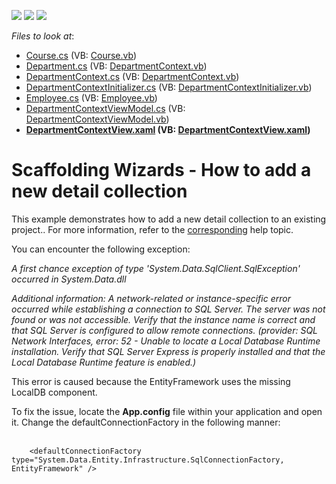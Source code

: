 <!-- default badges list -->
![](https://img.shields.io/endpoint?url=https://codecentral.devexpress.com/api/v1/VersionRange/128659236/16.1.4%2B)
[![](https://img.shields.io/badge/Open_in_DevExpress_Support_Center-FF7200?style=flat-square&logo=DevExpress&logoColor=white)](https://supportcenter.devexpress.com/ticket/details/T111354)
[![](https://img.shields.io/badge/📖_How_to_use_DevExpress_Examples-e9f6fc?style=flat-square)](https://docs.devexpress.com/GeneralInformation/403183)
<!-- default badges end -->
<!-- default file list -->
*Files to look at*:

* [Course.cs](./CS/Scaffolding.CodeFirst/Data/Course.cs) (VB: [Course.vb](./VB/Scaffolding.CodeFirst/Data/Course.vb))
* [Department.cs](./CS/Scaffolding.CodeFirst/Data/Department.cs) (VB: [DepartmentContext.vb](./VB/Scaffolding.CodeFirst/Data/DepartmentContext.vb))
* [DepartmentContext.cs](./CS/Scaffolding.CodeFirst/Data/DepartmentContext.cs) (VB: [DepartmentContext.vb](./VB/Scaffolding.CodeFirst/Data/DepartmentContext.vb))
* [DepartmentContextInitializer.cs](./CS/Scaffolding.CodeFirst/Data/DepartmentContextInitializer.cs) (VB: [DepartmentContextInitializer.vb](./VB/Scaffolding.CodeFirst/Data/DepartmentContextInitializer.vb))
* [Employee.cs](./CS/Scaffolding.CodeFirst/Data/Employee.cs) (VB: [Employee.vb](./VB/Scaffolding.CodeFirst/Data/Employee.vb))
* [DepartmentContextViewModel.cs](./CS/Scaffolding.CodeFirst/ViewModels/DepartmentContextViewModel.cs) (VB: [DepartmentContextViewModel.vb](./VB/Scaffolding.CodeFirst/ViewModels/DepartmentContextViewModel.vb))
* **[DepartmentContextView.xaml](./CS/Scaffolding.CodeFirst/Views/DepartmentContextView.xaml) (VB: [DepartmentContextView.xaml](./VB/Scaffolding.CodeFirst/Views/DepartmentContextView.xaml))**
<!-- default file list end -->
# Scaffolding Wizards - How to add a new detail collection


<p>This example demonstrates how to add a new detail collection to an existing project.. For more information, refer to the <a href="https://documentation.devexpress.com/#WPF/CustomDocument17156">corresponding</a> help topic.</p>
<p>You can encounter the following exception:</p>
<p><em>A first chance exception of type 'System.Data.SqlClient.SqlException' occurred in System.Data.dll</em></p>
<p><em>Additional information: A network-related or instance-specific error occurred while establishing a connection to SQL Server. The server was not found or was not accessible. Verify that the instance name is correct and that SQL Server is configured to allow remote connections. (provider: SQL Network Interfaces, error: 52 - Unable to locate a Local Database Runtime installation. Verify that SQL Server Express is properly installed and that the Local Database Runtime feature is enabled.)</em></p>
<p>This error is caused because the EntityFramework uses the missing LocalDB component.</p>
<p>To fix the issue, locate the <strong>App.config</strong> file within your application and open it. Change the defaultConnectionFactory in the following manner:<br /><br /></p>


```xaml
    <defaultConnectionFactory type="System.Data.Entity.Infrastructure.SqlConnectionFactory, EntityFramework" /> 
```



<br/>


